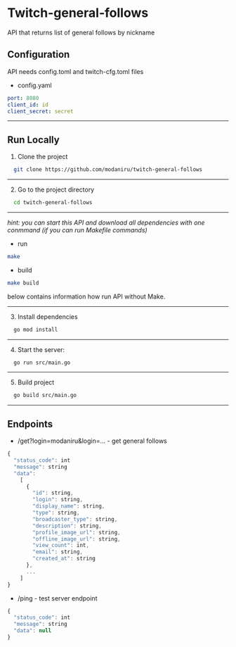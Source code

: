  
# Twitch-general-follows 
API that returns list of general follows by nickname  

## Configuration  

API needs config.toml and twitch-cfg.toml files

* config.yaml
```yaml
port: 8080
client_id: id
client_secret: secret
```
___

## Run Locally  

1. Clone the project  

~~~bash  
  git clone https://github.com/modaniru/twitch-general-follows
~~~
___
2. Go to the project directory  

~~~bash  
  cd twitch-general-follows
~~~
___
*hint: you can start this API and download all dependencies 
with one conmmand (if you can run Makefile commands)*
* run
~~~bash
make
~~~ 
* build
~~~bash
make build
~~~
below contains information how run API without Make.
___
3. Install dependencies  

~~~bash  
  go mod install
~~~
___
4. Start the server:
~~~bash  
  go run src/main.go
~~~
___
5. Build project
~~~bash  
  go build src/main.go
~~~
___
## Endpoints
* /get?login=modaniru&login=... - get general follows
```javascript
{
  "status_code": int
  "message": string
  "data":
    [
      {
        "id": string,
        "login": string,
        "display_name": string,
        "type": string,
        "broadcaster_type": string,
        "description": string,
        "profile_image_url": string,
        "offline_image_url": string,
        "view_count": int,
        "email": string,
        "created_at": string
      },
      ...
    ]
}
```
* /ping - test server endpoint
```javascript
{
  "status_code": int
  "message": string
  "data": null
}
```